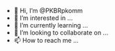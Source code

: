 - 👋 Hi, I’m @PKBRpkomm
- 👀 I’m interested in ...
- 🌱 I’m currently learning ...
- 💞️ I’m looking to collaborate on ...
- 📫 How to reach me ...

<!---
PKBRpkomm/PKBRpkomm is a ✨ special ✨ repository because its `README.md` (this file) appears on your GitHub profile.
You can click the Preview link to take a look at your changes.
--->
